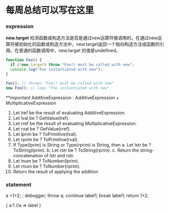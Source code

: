 # 每周总结可以写在这里

### expression

**new.target**
检测函数或构造方法是否是通过new运算符被调用的。在通过new运算符被初始化的函数或构造方法中，new.target返回一个指向构造方法或函数的引用。在普通的函数调用中，new.target 的值是undefined。
```javascript
function Foo() {
  if (!new.target) throw "Foo() must be called with new";
  console.log("Foo instantiated with new");
}

Foo(); // throws "Foo() must be called with new"
new Foo(); // logs "Foo instantiated with new"
```

***important*
AdditiveExpression : AdditiveExpression + MultiplicativeExpression
  1. Let lref be the result of evaluating AdditiveExpression.
  2. Let lval be ? GetValue(lref).
  3. Let rref be the result of evaluating MultiplicativeExpression.
  4. Let rval be ? GetValue(rref).
  5. Let lprim be ? ToPrimitive(lval).
  6. Let rprim be ? ToPrimitive(rval).
  7. If Type(lprim) is String or Type(rprim) is String, then
    a. Let lstr be ? ToString(lprim).
    b. Let rstr be ? ToString(rprim).
    c. Return the string-concatenation of lstr and rstr.
  8. Let lnum be ? ToNumber(lprim).
  9. Let rnum be ? ToNumber(rprim).
  10. Return the result of applying the addition 


### statement
a =1+2;
;
debugger;
throw a;
continue label1;
break label1;
return 1+2;


{
  a:1  //a => label
}